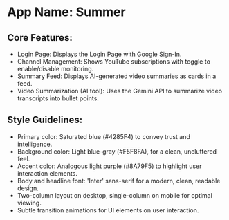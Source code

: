 # **App Name**: Summer

## Core Features:

- Login Page: Displays the Login Page with Google Sign-In.
- Channel Management: Shows YouTube subscriptions with toggle to enable/disable monitoring.
- Summary Feed: Displays AI-generated video summaries as cards in a feed.
- Video Summarization (AI tool): Uses the Gemini API to summarize video transcripts into bullet points.

## Style Guidelines:

- Primary color: Saturated blue (#4285F4) to convey trust and intelligence.
- Background color: Light blue-gray (#F5F8FA), for a clean, uncluttered feel.
- Accent color: Analogous light purple (#8A79F5) to highlight user interaction elements.
- Body and headline font: 'Inter' sans-serif for a modern, clean, readable design.
- Two-column layout on desktop, single-column on mobile for optimal viewing.
- Subtle transition animations for UI elements on user interaction.